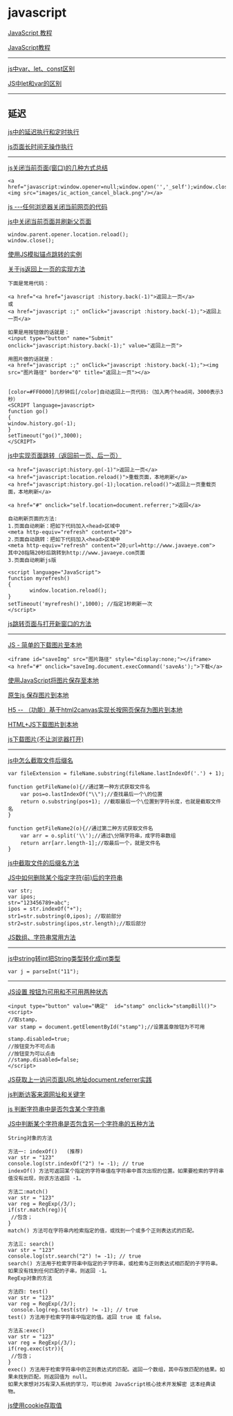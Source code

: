 javascript
===


[JavaScript 教程](http://www.w3school.com.cn/js/)  

[JavaScript教程](https://www.liaoxuefeng.com/wiki/001434446689867b27157e896e74d51a89c25cc8b43bdb3000)  

---------------

[js中var、let、const区别](https://www.cnblogs.com/songyifan427/p/9957752.html)  

[JS中let和var的区别](https://www.cnblogs.com/asand/p/7205632.html)  

---------------

延迟
---

[js中的延迟执行和定时执行](http://www.jq22.com/webqd164)  

[js页面长时间无操作执行](http://www.jq22.com/webqd2456)  


-------------

[js关闭当前页面(窗口)的几种方式总结](https://www.cnblogs.com/chuhj/p/7131759.html)  
~~~
<a href="javascript:window.opener=null;window.open('','_self');window.close();"><img src="images/ic_action_cancel_black.png"/></a>
~~~

[js ---任何浏览器关闭当前网页的代码](https://www.cnblogs.com/Nico-luo/p/8029772.html)  

[js中关闭当前页面并刷新父页面](https://blog.csdn.net/qq_34275268/article/details/81161826)  
~~~
window.parent.opener.location.reload();
window.close(); 
~~~

[使用JS模拟锚点跳转的实例](https://www.jb51.net/article/134127.htm)  




[关于js返回上一页的实现方法](https://www.cnblogs.com/wlqh/p/5948879.html)  
~~~
下面是常用代码：

<a href="<a href="javascript :history.back(-1)">返回上一页</a>
或
<a href="javascript :;" onClick="javascript :history.back(-1);">返回上一页</a>

如果是用按钮做的话就是：
<input type="button" name="Submit" onclick="javascript:history.back(-1);" value="返回上一页">

用图片做的话就是：
<a href="javascript :;" onClick="javascript :history.back(-1);"><img src="图片路径" border="0" title="返回上一页"></a>


[color=#FF0000]几秒钟后[/color]自动返回上一页代码:（加入两个head间，3000表示3秒）
<SCRIPT language=javascript>
function go()
{
window.history.go(-1);
}
setTimeout("go()",3000);
</SCRIPT>
~~~

[js中实现页面跳转（返回前一页、后一页）](https://www.cnblogs.com/amingxiansen/p/9074596.html)  
~~~
<a href="javascript:history.go(-1)">返回上一页</a> 
<a href="javascript:location.reload()">重载页面，本地刷新</a> 
<a href="javascript:history.go(-1);location.reload()">返回上一页重载页面，本地刷新</a> 

<a href="#" onclick="self.location=document.referrer;">返回</a> 

自动刷新页面的方法:
1.页面自动刷新：把如下代码加入<head>区域中
<meta http-equiv="refresh" content="20">  
2.页面自动跳转：把如下代码加入<head>区域中
<meta http-equiv="refresh" content="20;url=http://www.javaeye.com">  
其中20指隔20秒后跳转到http://www.javaeye.com页面
3.页面自动刷新js版

<script language="JavaScript">
function myrefresh()
{
       window.location.reload();
}
setTimeout('myrefresh()',1000); //指定1秒刷新一次
</script>
~~~

[js跳转页面与打开新窗口的方法](https://www.cnblogs.com/lijshui/p/7451360.html)  


------------------

[JS - 简单的下载图片至本地](https://www.cnblogs.com/jzsz/p/8029536.html)  
~~~
<iframe id="saveImg" src="图片路径" style="display:none;"></iframe>
<a href="#" onclick="saveImg.document.execCommand('saveAs');">下载</a>
~~~

[使用JavaScript将图片保存至本地](https://www.cnblogs.com/zhangkaiqiang/p/8183926.html)  

[原生js 保存图片到本地](https://www.cnblogs.com/web-fusheng/p/8608430.html)  

[H5 -- （功能）基于html2canvas实现长按网页保存为图片到本地](https://blog.csdn.net/weixin_41076513/article/details/80896399)  

[HTML+JS下载图片到本地](https://blog.csdn.net/wuye_lh/article/details/80050393)  

[js下载图片(不让浏览器打开)](https://blog.csdn.net/liiil/article/details/80887155)  


-----------------------------

[js中怎么截取文件后缀名](https://zhidao.baidu.com/question/304974772611548764.html)  
~~~
var fileExtension = fileName.substring(fileName.lastIndexOf('.') + 1);

function getFileName(o){//通过第一种方式获取文件名
    var pos=o.lastIndexOf("\\");//查找最后一个\的位置
    return o.substring(pos+1); //截取最后一个\位置到字符长度，也就是截取文件名 
}
 
function getFileName2(o){//通过第二种方式获取文件名
    var arr = o.split('\\');//通过\分隔字符串，成字符串数组
    return arr[arr.length-1];//取最后一个，就是文件名
}
~~~

[js中截取文件的后缀名方法](https://blog.csdn.net/qq_34409900/article/details/80408235)  

[JS中如何删除某个指定字符(前)后的字符串](https://zhidao.baidu.com/question/292699810.html)  
~~~
var str;
var ipos;
str="123456789+abc";
ipos = str.indexOf("+");
str1=str.substring(0,ipos); //取前部分
str2=str.substring(ipos,str.length);//取后部分
~~~

[JS数组、字符串常用方法](https://www.cnblogs.com/songzk/p/6081883.html)  



------------------
[js中string转int把String类型转化成int类型](https://www.jb51.net/article/53680.htm)  
~~~
var j = parseInt("11");
~~~

---------------------

[JS设置 按钮为可用和不可用两种状态](https://blog.csdn.net/mengke1124/article/details/46532457)  
~~~
<input type="button" value="确定"  id="stamp" onclick="stampBill()">
<script>
//取stamp，
var stamp = document.getElementById("stamp");//设置盖章按钮为不可用
 
stamp.disabled=true;
//按钮变为不可点击
//按钮变为可以点击
//stamp.disabled=false;
</script>
~~~

[JS获取上一访问页面URL地址document.referrer实践](https://blog.csdn.net/Duan_Super/article/details/79987008)  

[js判断访客来源网址和关键字](https://www.cnblogs.com/zgzy/p/4341663.html)  

[js 判断字符串中是否包含某个字符串](https://www.cnblogs.com/xiaoshen666/p/10823381.html)  

[JS中判断某个字符串是否包含另一个字符串的五种方法](https://www.jb51.net/article/139346.htm)  
~~~
String对象的方法

方法一: indexOf()   (推荐)
var str = "123"
console.log(str.indexOf("2") != -1); // true
indexOf() 方法可返回某个指定的字符串值在字符串中首次出现的位置。如果要检索的字符串值没有出现，则该方法返回 -1。

方法二:match()
var str = "123"
var reg = RegExp(/3/);
if(str.match(reg)){
 //包含；
}
match() 方法可在字符串内检索指定的值，或找到一个或多个正则表达式的匹配。

方法三: search()
var str = "123"
console.log(str.search("2") != -1); // true
search() 方法用于检索字符串中指定的子字符串，或检索与正则表达式相匹配的子字符串。如果没有找到任何匹配的子串，则返回 -1。
RegExp对象的方法

方法四: test()
var str = "123"
var reg = RegExp(/3/);
 console.log(reg.test(str) != -1); // true
test() 方法用于检索字符串中指定的值。返回 true 或 false。

方法五:exec()
var str = "123"
var reg = RegExp(/3/);
if(reg.exec(str)){
 //包含；
}
exec() 方法用于检索字符串中的正则表达式的匹配。返回一个数组，其中存放匹配的结果。如果未找到匹配，则返回值为 null。
如果大家想对JS有深入系统的学习，可以参阅 JavaScript核心技术开发解密 这本经典读物。

~~~

[js使用cookie存取值](https://blog.csdn.net/csdn9_14/article/details/77102882)  



